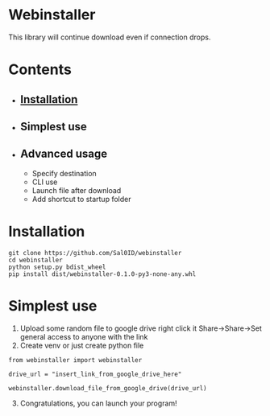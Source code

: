 # Webinstaller
This library will continue download even if connection drops.
# Contents
- ## [Installation](https://github.com/Sal0ID/webinstaller/edit/main/README.md#installation-1)
- ## Simplest use
- ## Advanced usage
  - Specify destination
  - CLI use
  - Launch file after download
  - Add shortcut to startup folder
 
# Installation
 ```
git clone https://github.com/Sal0ID/webinstaller
cd webinstaller
python setup.py bdist_wheel
pip install dist/webinstaller-0.1.0-py3-none-any.whl
 ```
# Simplest use
1. Upload some random file to google drive right click it Share->Share->Set general access to anyone with the link
2. Create venv or just create python file
```
from webinstaller import webinstaller

drive_url = "insert_link_from_google_drive_here"

webinstaller.download_file_from_google_drive(drive_url)
```
3. Congratulations, you can launch your program!
